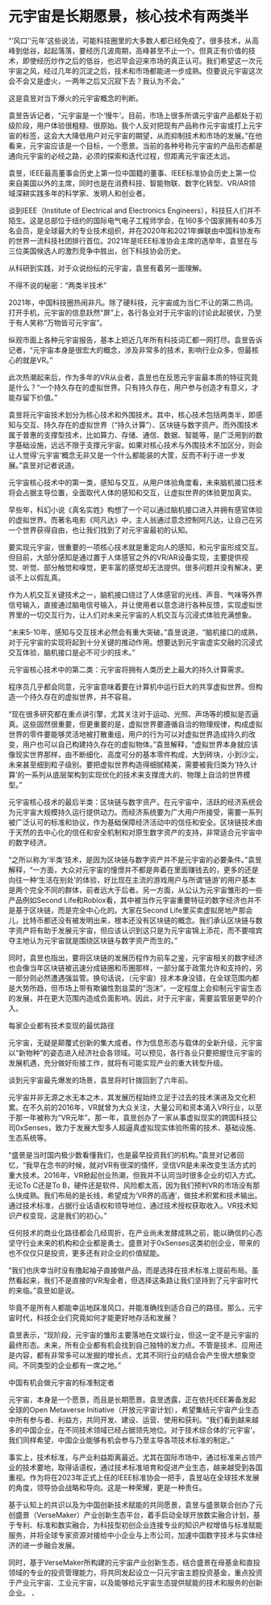 # 元宇宙是长期愿景，核心技术有两类半




“‘风口’‘元年’这些说法，可能科技圈里的大多数人都已经免疫了。很多技术，从高峰到低谷，起起落落，要经历几波周期，高峰甚至不止一个。但真正有价值的技术，即使经历炒作之后的低谷，也迟早会迎来市场的真正认可。我们希望这一次元宇宙之风，经过几年的沉淀之后，技术和市场都能进一步成熟。但要说元宇宙这次会不会又是虚火，一两年之后又沉寂下去？我认为不会。”

 

这是袁昱对当下爆火的元宇宙概念的判断。

 

袁昱告诉记者，“元宇宙是一个‘慢牛’。目前，市场上很多所谓元宇宙产品都处于初级阶段，用户体验很粗糙、很原始。我个人反对把现有产品称作元宇宙或打上元宇宙的标签，这会大大降低用户对元宇宙的期望，从而抑制技术和市场的发展。”在他看来，元宇宙应该是一个目标，一个愿景。当前的各种号称元宇宙的产品形态都是通向元宇宙的必经之路，必须的探索和迭代过程，但距离元宇宙还太远。

 

袁昱，IEEE最高董事会历史上第一位中国籍的董事、IEEE标准协会历史上第一位来自美国以外的主席，同时也是在消费科技、智能物联、数字化转型、VR/AR领域深耕实践多年的科学家、发明人和创业者。

 

谈到IEEE（Institute of Electrical and Electronics Engineers），科技狂人们并不陌生。这是总部位于纽约的国际电气电子工程师学会，在160多个国家拥有40多万名会员，是全球最大的专业技术组织，并在2020年和2021年蝉联由中国科协发布的世界一流科技社团排行首位。2021年是IEEE标准协会主席的选举年，袁昱在与三位美国候选人的激烈竞争中胜出，创下科技协会历史。

 

从科研到实践，对于众说纷纭的元宇宙，袁昱有着另一面理解。

 

不得不说的秘密：“两类半技术”

 

2021年，中国科技圈热闹非凡。除了硬科技，元宇宙成为当仁不让的第二热词。打开手机，元宇宙的信息跃然“屏”上，各行各业对于元宇宙的讨论此起彼伏，乃至于有人笑称“万物皆可元宇宙”。

 

纵观市面上各种元宇宙报告，基本上把近几年所有科技词汇都一网打尽。袁昱告诉记者，“元宇宙本身是很宏大的概念，涉及非常多的技术，影响行业众多，但最核心的就是VR。”

 

此次热潮起来后，作为多年的VR从业者，袁昱也在反思元宇宙最本质的特征究竟是什么？“一个持久存在的虚拟世界。只有持久存在，用户参与创造才有意义，才能存留下价值。”

 

袁昱将元宇宙技术划分为核心技术和外围技术。其中，核心技术包括两类半，即感知与交互、持久存在的虚拟世界（“持久计算”）、区块链与数字资产。而外围技术属于普惠的支撑型技术，比如算力、存储、通信、数据、智能等，是广泛用到的数字基础设施，远远不限于支撑元宇宙。如果对核心技术与外围技术不加区分，则会让人觉得‘元宇宙’概念无非又是一个什么都能装的大筐，反而不利于进一步发展。”袁昱对记者说道。

 

元宇宙核心技术中的第一类，感知与交互，从用户体验角度看，未来脑机接口技术将会占据主导位置，全面取代人体的感知和交互，让虚拟世界的体验更加真实。

 

早些年，科幻小说《真名实姓》构想了一个可以通过脑机接口进入并拥有感官体验的虚拟世界。而著名电影《阿凡达》中，主人翁通过意念控制阿凡达，让自己在另一个世界获得自由，也让我们找到了对元宇宙最初的认知。

 

要实现元宇宙，很重要的一项核心技术就是重定向人的感知，和元宇宙形成交互。但目前，大部分感知是通过置于人体感官之外的VR/AR设备实现，主要提供视觉、听觉、部分触觉和嗅觉，更丰富的感觉却无法提供。很多问题并没有解决，更谈不上以假乱真。

 

作为人机交互关键技术之一，脑机接口绕过了人体感官的光线、声音、气味等外界信号输入，直接通过脑电信号输入，并让使用者以意念进行各种反馈，实现虚拟世界里的一切交互行为，让人们对未来元宇宙的人机交互与沉浸式体验充满想象。

 

“未来5-10年，感知与交互技术必然会有重大突破。”袁昱说道，“脑机接口的成熟，对于元宇宙的实现将起到十分关键的推动作用。想要达到元宇宙虚实交融的沉浸式交互体验，脑机接口是必不可少的技术。”

 

元宇宙核心技术中的第二类：元宇宙将拥有人类历史上最大的持久计算需求。

 

程序员几乎都会同意，元宇宙意味着要在计算机中运行巨大的共享虚拟世界。但构造一个持久存在的虚拟世界，并不容易。

 

“现在很多研究都在重点讲引擎，尤其关注对于运动、光照、声场等的模拟是否逼真。这些固然很重要，但更重要的是，虚拟世界要遵循自洽的物理规律，构成虚拟世界的零件要能够灵活地被打散重组，用户的行为可以对虚拟世界造成持久的改变，用户也可以自己构建持久存在的虚拟物体。”袁昱解释，“虚拟世界本身就应该像现实世界那样，由不断细化、高度可分的基本零件构成，大到砖块，小到沙尘，未来甚至细到粒子级别。要把虚拟世界构造得细腻精美，需要被我归类为‘持久计算’的一系列从底层架构到实现优化的技术来支撑庞大的、物理上自洽的世界模型。”

 

元宇宙核心技术的最后半类：区块链与数字资产。在元宇宙中，活跃的经济系统会为元宇宙大规模持久运行提供动力。而经济系统要为广大用户所接受，需要一系列被广泛认可的标准和协议，作为基础保障经济活动中的信任和安全。区块链技术由于天然的去中心化的信任和安全机制和对原生数字资产的支持，非常适合元宇宙中的数字经济。

 

“之所以称为‘半类’技术，是因为区块链与数字资产并不是元宇宙的必要条件。”袁昱解释，“一方面，大众对元宇宙的憧憬并不都是奔着在里面赚钱去的，更多的还是向往一种‘生活在别处’的体验，好比现在主流的游戏用户与所谓‘链游’的用户基本是两个完全不同的群体，前者远大于后者。另一方面，从公认为元宇宙雏形的一些产品例如Second Life和Roblox看，其中被当作元宇宙重要特征的数字经济也并不是基于区块链，而是完全中心化的。大家在Second Life里买卖虚拟房地产那会儿，比特币都还没有被发明出来，根本还没有区块链的概念。我们承认区块链与数字资产将有助于发展元宇宙，但应该认识到这只是为元宇宙锦上添花，而不要喧宾夺主地认为元宇宙就是围绕区块链与数字资产而生的。”

 

同时，袁昱也指出，要将区块链的发展历程作为前车之鉴，元宇宙相关的数字经济也会像当年区块链被迅速分成链圈和币圈那样，一部分属于政策允许和支持的，另一部分则必然遭遇强监管。换句话说，（元宇宙）技术本身没错，在全球范围内都是大势所趋，但市场上带有欺骗性割韭菜的“泡沫”，一定程度上会抑制元宇宙生态的发展，并在更大范围内造成负面影响。因此，对于元宇宙，需要监管层更早的介入。

 

每家企业都有技术变现的最优路径

 

元宇宙，无疑是颠覆式创新的集大成者。作为信息形态与载体的全新升级，元宇宙以“新物种”的姿态进入经济社会各领域。可以预见，各行各业只要把握住元宇宙的发展机遇，充分做好衔接工作，就将有可能实现产业的重大转型升级。

 

谈到元宇宙最先爆发的场景，袁昱将时针拨回到了六年前。

 

元宇宙并非无源之水无本之木，其发展历程始终立足于过去的技术演进及文化积累。在不久前的2016年，VR就曾为大众关注，大量公司和资本涌入VR行业，以至于那一年被称为“VR元年”。那一年，袁昱创办了一家从事虚拟现实的跨国科技公司0xSenses，致力于发展大型多人超逼真虚拟现实体验所需的技术、基础设施、生态系统等。

 

“盛景是当时国内极少数看懂我们，也是最早投资我们的机构。”袁昱对记者回忆，“我早在念书的时候，就对VR有很深的情怀，坚信VR是未来改变生活方式的重大技术。2016年，VR掀起创业热潮，但我并不认同当时很多企业的切入方式。无论To C还是To B，硬件还是软件，风险都太高，因为我们预判VR的市场没有那么快成熟。我们布局的是长线，希望成为‘VR界的高通’，做技术积累和技术输出。通过技术标准，占据行业话语权和领导地位，通过技术授权获取收入。VR技术知识产权变现，这是我们的初心。”

 

任何技术的商业化路径都会几经周折，在产业尚未发酵成熟之前，能以确信的心态坚守行业未来的机构和企业都是勇士。盛景对于0xSenses这类初创企业，带来的也不仅仅只是投资，更多还有对企业的价值赋能。

 

“我们也庆幸当时没有撸起袖子直接做产品，而是选择在技术标准上提前布局。虽然看起来，我们不是直接的VR淘金者，但选择这条路让我们坚持到了元宇宙时代的来临。”袁昱如是说。

 

毕竟不是所有人都能幸运地踩准风口，并能准确找到适合自己的路径。那么，元宇宙时代，科技企业们究竟如何才能更好地存活和发展？

 

袁昱表示，“现阶段，元宇宙的雏形主要落地在文娱行业，但这一定不是元宇宙的最终形态。未来，所有企业都有机会找到自己独特的发力点。不管是技术、应用还是内容，都有非常多可以发掘的增长点，尤其不同行业的结合会产生很大想象空间。不同类型的企业都有一席之地。”

 

中国有机会做元宇宙的标准制定者

 

元宇宙，本身是一个愿景，而且是长期愿景。袁昱透露，正在依托IEEE筹备发起全球的Open Metaverse Initiative（开放元宇宙计划），希望集结元宇宙产业生态中所有参与者、利益方，共同开发、建设、运营、使用和获利。“我们看到越来越多的中国企业，在不同技术领域已经占据领先地位。对于技术综合体的‘元宇宙’，我们同样希望，中国企业能够有机会参与乃至主导各项技术标准的制定。”

 

事实上，技术标准，与产业利益距离最近。尤其在国际市场中，通过标准来占领产业的技术要地，取得话语权，通过技术标准培育和促进产业生态，越来越受到各国重视。作为将在2023年正式上任的IEEE标准协会一把手，袁昱站在全球技术发展的角度，领导协会战略和导向。这是一种荣耀，更是一种责任。

 

基于认知上的共识以及为中国创新技术赋能的共同愿景，袁昱与盛景联合创办了元创盛景（VerseMaker）产业创新生态平台，着手启动全球开放数实融合计划，基于专利、标准和数实融合，为科技型初创企业连接专业的知识产权增值与标准赋能服务，并将全球专家资源对接给中小企业与上市公司，加速中国数字技术与实体经济的进一步融合发展。

 

同时，基于VerseMaker所构建的元宇宙产业创新生态，结合盛景在母基金和直投领域的专业的投资管理能力，将共同发起设立一只元宇宙主题投资基金，重点投资于产业元宇宙、工业元宇宙，以及能够给元宇宙生态提供赋能的技术和服务的创新企业。 、
